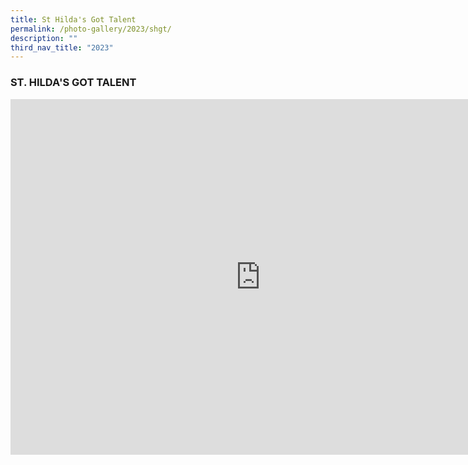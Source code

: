 ```yaml
---
title: St Hilda's Got Talent
permalink: /photo-gallery/2023/shgt/
description: ""
third_nav_title: "2023"
---
```

### ST. HILDA'S GOT TALENT

<iframe src="https://docs.google.com/presentation/d/e/2PACX-1vShDDcK1mzqC9RvJEpTLPsqcG7COl6g3sXVgvpkh4eONSZzPrNU6LKaS2fYgTbAyQuDrL2AHXsjMK8h/embed?start=true&amp;loop=true&amp;delayms=3000" frameborder="0" width="800" height="569" allowfullscreen="true"></iframe>